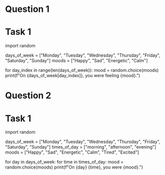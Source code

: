 # Question 1 
# Task 1 

import random

days_of_week = ["Monday", "Tuesday", "Wednesday", "Thursday", "Friday", "Saturday", "Sunday"]
moods = ["Happy", "Sad", "Energetic", "Calm"]

for day_index in range(len(days_of_week)):
    mood = random.choice(moods)
    print(f"On {days_of_week[day_index]}, you were feeling {mood}.")

# Question 2 
# Task 1 

import random

days_of_week = ["Monday", "Tuesday", "Wednesday", "Thursday", "Friday", "Saturday", "Sunday"]
times_of_day = ["morning", "afternoon", "evening"]
moods = ["Happy", "Sad", "Energetic", "Calm", "Tired", "Excited"]

for day in days_of_week:
    for time in times_of_day:
        mood = random.choice(moods)
        print(f"On {day} {time}, you were {mood}.")
